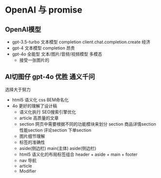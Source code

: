 # OpenAI 与 promise

## OpenAI模型
- gpt-3.5-turbo
    文本模型 completion
    client.chat.completion.create
    经济
- gpt-4
    文本模型 completion 昂贵
- gpt-4o  全能型
    文本/图片/音频/视频模型  多模态
    - 接受一张图片的
## AI切图仔 gpt-4o 优胜 通义千问

选择大于努力
- html5 语义化 css BEM命名化
- 4o 更好的理解了设计稿
    - 语义化执行 SEO搜索引擎优化
    - article 高质量的文章
    - section
        网页中需要根据不同的功能模块来划分 section
        商品详情section
        性能section
        评论section
        下单section
    - 图片细节理解
    - 标签的准确性
    - aside(侧边栏) main(主体) aside(侧边栏)
    - html5 语义化的布局标签组合
        header + aside + main + footer
    - nav 导航
    - article 
    - Modifier 